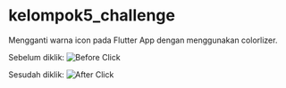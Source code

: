 # kelompok5_challenge

Mengganti warna icon pada Flutter App dengan menggunakan colorlizer.

Sebelum diklik:
![Before Click](https://github.com/citradfd/kelompok5_challenge/assets/138077108/89252e2d-9d4f-48a2-99c9-2da3c9bf0cb1)

Sesudah diklik:
![After Click](https://github.com/citradfd/kelompok5_challenge/assets/138077108/04e30e21-f689-415b-b34e-bdbd1022b691)
